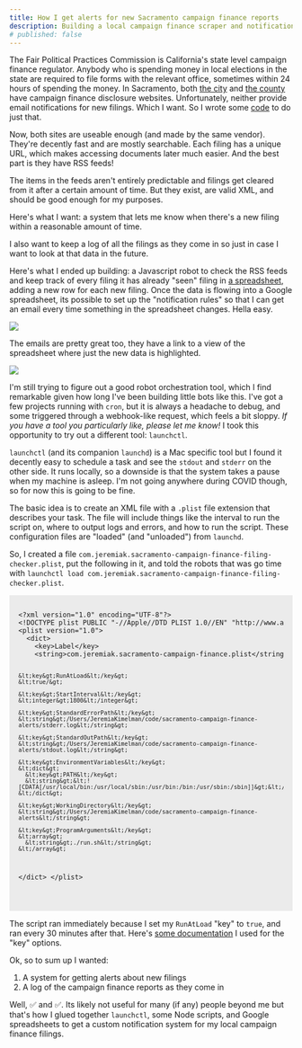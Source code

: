 ```yaml
---
title: How I get alerts for new Sacramento campaign finance reports
description: Building a local campaign finance scraper and notification system with Javascript and Google spreadsheets
# published: false
---
```


The Fair Political Practices Commission is California's state level campaign finance regulator. Anybody who is spending money in local elections in the state are required to file forms with the relevant office, sometimes within 24 hours of spending the money. In Sacramento, both [the city](https://public.netfile.com/pub2/Default.aspx?aid=SAC) and [the county](https://public.netfile.com/pub2/Default.aspx?aid=SCO) have campaign finance disclosure websites. Unfortunately, neither provide email notifications for new filings. Which I want. So I wrote some [code](https://github.com/jeremiak/sacramento-campaign-finance-alerts/) to do just that.

Now, both sites are useable enough (and made by the same vendor). They're decently fast and are mostly searchable. Each filing has a unique URL, which makes accessing documents later much easier. And the best part is they have RSS feeds!

The items in the feeds aren't entirely predictable and filings get cleared from it after a certain amount of time. But they exist, are valid XML, and should be good enough for my purposes.

Here's what I want: a system that lets me know when there's a new filing within a reasonable amount of time.

I also want to keep a log of all the filings as they come in so just in case I want to look at that data in the future.

Here's what I ended up building: a Javascript robot to check the RSS feeds and keep track of every filing it has already "seen" filing in [a spreadsheet](https://docs.google.com/spreadsheets/d/1wkLI963DMOC-kHwbFO2nP26vfy3nIJLi_UlzGwJEoLs/edit#gid=0), adding a new row for each new filing. Once the data is flowing into a Google spreadsheet, its possible to set up the "notification rules" so that I can get an email every time something in the spreadsheet changes. Hella easy.

<img class="block col-10 md-col-6 mx-auto" src="/img/sacramento-campfin-alerts/notification-rules.png">

The emails are pretty great too, they have a link to a view of the spreadsheet where just the new data is highlighted.

<img class="block col-10 md-col-6 mx-auto" src="/img/sacramento-campfin-alerts/highlighted-new-row.png">

I'm still trying to figure out a good robot orchestration tool, which I find remarkable given how long I've been building little bots like this. I've got a few projects running with `cron`, but it is always a headache to debug, and some triggered through a webhook-like request, which feels a bit sloppy. *If you have a tool you particularly like, please let me know!* I took this opportunity to try out a different tool: `launchctl`.

`launchctl` (and its companion `launchd`) is a Mac specific tool but I found it decently easy to schedule a task and see the `stdout` and `stderr` on the other side. It runs locally, so a downside is that the system takes a pause when my machine is asleep. I'm not going anywhere during COVID though, so for now this is going to be fine.

The basic idea is to create an XML file with a `.plist` file extension that describes your task. The file will include things like the interval to run the script on, where to output logs and errors, and how to run the script. These configuration files are "loaded" (and "unloaded") from `launchd`.

So, I created a file `com.jeremiak.sacramento-campaign-finance-filing-checker.plist`, put the following in it, and told the robots that was go time with `launchctl load com.jeremiak.sacramento-campaign-finance-filing-checker.plist`.

<style>
  .code-snippet {
    background-color: #ebebeb;
    padding: .1rem 1rem;
  }
</style>

<div class="code-snippet block col-10 mx-auto overflow-x-scroll">
<code>
<pre>
&lt;?xml version="1.0" encoding="UTF-8"?&gt;
&lt;!DOCTYPE plist PUBLIC "-//Apple//DTD PLIST 1.0//EN" "http://www.apple.com/DTDs/PropertyList-1.0.dtd"&gt;
&lt;plist version="1.0"&gt;
  &lt;dict&gt;
    &lt;key&gt;Label&lt;/key&gt;
    &lt;string&gt;com.jeremiak.sacramento-campaign-finance.plist&lt;/string&gt;

    &lt;key&gt;RunAtLoad&lt;/key&gt;
    &lt;true/&gt;

    &lt;key&gt;StartInterval&lt;/key&gt;
    &lt;integer&gt;1800&lt;/integer&gt;

    &lt;key&gt;StandardErrorPath&lt;/key&gt;
    &lt;string&gt;/Users/JeremiaKimelman/code/sacramento-campaign-finance-alerts/stderr.log&lt;/string&gt;

    &lt;key&gt;StandardOutPath&lt;/key&gt;
    &lt;string&gt;/Users/JeremiaKimelman/code/sacramento-campaign-finance-alerts/stdout.log&lt;/string&gt;

    &lt;key&gt;EnvironmentVariables&lt;/key&gt;
    &lt;dict&gt;
      &lt;key&gt;PATH&lt;/key&gt;
      &lt;string&gt;&lt;![CDATA[/usr/local/bin:/usr/local/sbin:/usr/bin:/bin:/usr/sbin:/sbin]]&gt;&lt;/string&gt;
    &lt;/dict&gt;

    &lt;key&gt;WorkingDirectory&lt;/key&gt;
    &lt;string&gt;/Users/JeremiaKimelman/code/sacramento-campaign-finance-alerts&lt;/string&gt;

    &lt;key&gt;ProgramArguments&lt;/key&gt;
    &lt;array&gt;
      &lt;string&gt;./run.sh&lt;/string&gt;
    &lt;/array&gt;

  &lt;/dict&gt;
&lt;/plist&gt;
</pre>
</code>
</div>

The script ran immediately because I set my `RunAtLoad` "key" to `true`, and ran every 30 minutes after that. Here's <a href="https://www.unix.com/man-page/mojave/5/launchd.plist/">some documentation</a> I used for the "key" options.

Ok, so to sum up I wanted:

1. A system for getting alerts about new filings
1. A log of the campaign finance reports as they come in

Well, ✅ and ✅. Its likely not useful for many (if any) people beyond me but that's how I glued together `launchctl`, some Node scripts, and Google spreadsheets to get a custom notification system for my local campaign finance filings.